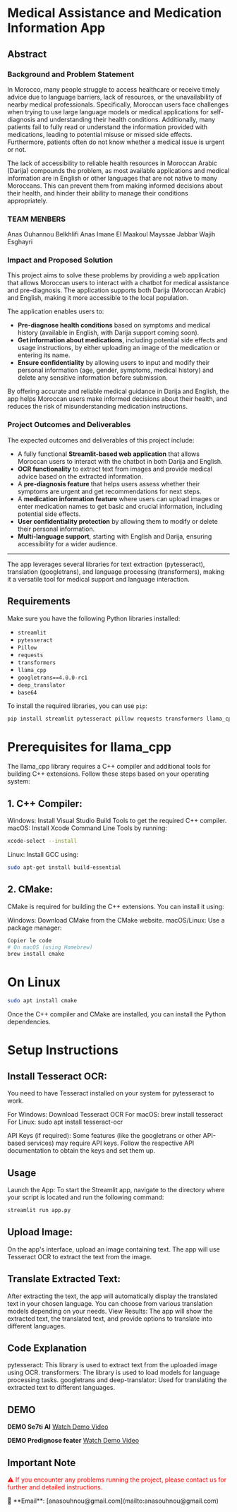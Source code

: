 # Medical Assistance and Medication Information App

## Abstract

### Background and Problem Statement

In Morocco, many people struggle to access healthcare or receive timely advice due to language barriers, lack of resources, or the unavailability of nearby medical professionals. Specifically, Moroccan users face challenges when trying to use large language models or medical applications for self-diagnosis and understanding their health conditions. Additionally, many patients fail to fully read or understand the information provided with medications, leading to potential misuse or missed side effects. Furthermore, patients often do not know whether a medical issue is urgent or not.

The lack of accessibility to reliable health resources in Moroccan Arabic (Darija) compounds the problem, as most available applications and medical information are in English or other languages that are not native to many Moroccans. This can prevent them from making informed decisions about their health, and hinder their ability to manage their conditions appropriately.

### TEAM MENBERS

Anas Ouhannou
Belkhlifi Anas
Imane El Maakoul
Mayssae Jabbar
Wajih Esghayri

### Impact and Proposed Solution

This project aims to solve these problems by providing a web application that allows Moroccan users to interact with a chatbot for medical assistance and pre-diagnosis. The application supports both Darija (Moroccan Arabic) and English, making it more accessible to the local population.

The application enables users to:
- **Pre-diagnose health conditions** based on symptoms and medical history (available in English, with Darija support coming soon).
- **Get information about medications**, including potential side effects and usage instructions, by either uploading an image of the medication or entering its name.
- **Ensure confidentiality** by allowing users to input and modify their personal information (age, gender, symptoms, medical history) and delete any sensitive information before submission.

By offering accurate and reliable medical guidance in Darija and English, the app helps Moroccan users make informed decisions about their health, and reduces the risk of misunderstanding medication instructions.

### Project Outcomes and Deliverables

The expected outcomes and deliverables of this project include:

- A fully functional **Streamlit-based web application** that allows Moroccan users to interact with the chatbot in both Darija and English.
- **OCR functionality** to extract text from images and provide medical advice based on the extracted information.
- A **pre-diagnosis feature** that helps users assess whether their symptoms are urgent and get recommendations for next steps.
- A **medication information feature** where users can upload images or enter medication names to get basic and crucial information, including potential side effects.
- **User confidentiality protection** by allowing them to modify or delete their personal information.
- **Multi-language support**, starting with English and Darija, ensuring accessibility for a wider audience.

---

The app leverages several libraries for text extraction (pytesseract), translation (googletrans), and language processing (transformers), making it a versatile tool for medical support and language interaction.


## Requirements

Make sure you have the following Python libraries installed:

- `streamlit`
- `pytesseract`
- `Pillow`
- `requests`
- `transformers`
- `llama_cpp`
- `googletrans==4.0.0-rc1`
- `deep_translator`
- `base64`

To install the required libraries, you can use `pip`:

```bash
pip install streamlit pytesseract pillow requests transformers llama_cpp googletrans==4.0.0-rc1 deep-translator
```

# Prerequisites for llama_cpp
The llama_cpp library requires a C++ compiler and additional tools for building C++ extensions. Follow these steps based on your operating system:

## 1. C++ Compiler:
Windows: Install Visual Studio Build Tools to get the required C++ compiler.
macOS: Install Xcode Command Line Tools by running:
```bash
xcode-select --install
```
Linux: Install GCC using:
```bash
sudo apt-get install build-essential
```
## 2. CMake:
CMake is required for building the C++ extensions. You can install it using:

Windows: Download CMake from the CMake website.
macOS/Linux: Use a package manager:
```bash
Copier le code
# On macOS (using Homebrew)
brew install cmake
```

# On Linux
```bash
sudo apt install cmake
```
Once the C++ compiler and CMake are installed, you can install the Python dependencies.

# Setup Instructions
## Install Tesseract OCR:
You need to have Tesseract installed on your system for pytesseract to work.

For Windows: Download Tesseract OCR
For macOS: brew install tesseract
For Linux: sudo apt install tesseract-ocr

API Keys (if required):
Some features (like the googletrans or other API-based services) may require API keys. Follow the respective API documentation to obtain the keys and set them up.

## Usage
Launch the App: To start the Streamlit app, navigate to the directory where your script is located and run the following command:

```bash
streamlit run app.py
```
## Upload Image:

On the app's interface, upload an image containing text.
The app will use Tesseract OCR to extract the text from the image.

## Translate Extracted Text:

After extracting the text, the app will automatically display the translated text in your chosen language.
You can choose from various translation models depending on your needs.
View Results: The app will show the extracted text, the translated text, and provide options to translate into different languages.

## Code Explanation

pytesseract: This library is used to extract text from the uploaded image using OCR.
transformers: The library is used to load models for language processing tasks.
googletrans and deep-translator: Used for translating the extracted text to different languages.

## DEMO

**DEMO Se7ti AI**
[Watch Demo Video](./2024-InnovAI-Hackathon/DHEALR/DEMO/demo-Se7ti.mp4)

**DEMO Predignose feater**
[Watch Demo Video](./2024-InnovAI-Hackathon/DHEALR/DEMO/demo-predignose.mp4)


## Important Note

<p style="color:red;">
⚠️ If you encounter any problems running the project, please contact us for further and detailed instructions.

</p>
📧 **Email**: [anasouhnou@gmail.com](mailto:anasouhnou@gmail.com)